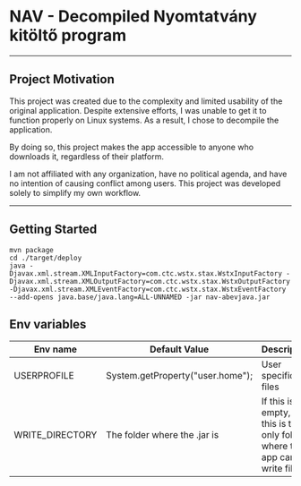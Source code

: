 # NAV - Decompiled Nyomtatvány kitöltő program

---

## Project Motivation


This project was created due to the complexity and limited usability of the original application. Despite extensive efforts, I was unable to get it to function properly on Linux systems. As a result, I chose to decompile the application.

By doing so, this project makes the app accessible to anyone who downloads it, regardless of their platform.

I am not affiliated with any organization, have no political agenda, and have no intention of causing conflict among users. This project was developed solely to simplify my own workflow.

---

## Getting Started


```shell
mvn package
cd ./target/deploy
java -Djavax.xml.stream.XMLInputFactory=com.ctc.wstx.stax.WstxInputFactory -Djavax.xml.stream.XMLOutputFactory=com.ctc.wstx.stax.WstxOutputFactory -Djavax.xml.stream.XMLEventFactory=com.ctc.wstx.stax.WstxEventFactory --add-opens java.base/java.lang=ALL-UNNAMED -jar nav-abevjava.jar
```

## Env variables

| Env name        | Default Value                    | Description                                                                        |
|-----------------|----------------------------------|------------------------------------------------------------------------------------|
| USERPROFILE     | System.getProperty("user.home"); | User specific files                                                                |
| WRITE_DIRECTORY | The folder where the .jar is     | If this is not empty, then this is the only folder, where the app can write files. |
